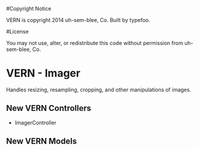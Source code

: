 #Copyright Notice

VERN is copyright 2014 uh-sem-blee, Co. Built by typefoo.

#License

You may not use, alter, or redistribute this code without permission from uh-sem-blee, Co.

# VERN - Imager

Handles resizing, resampling, cropping, and other manipulations of images.

## New VERN Controllers

* ImagerController

## New VERN Models



